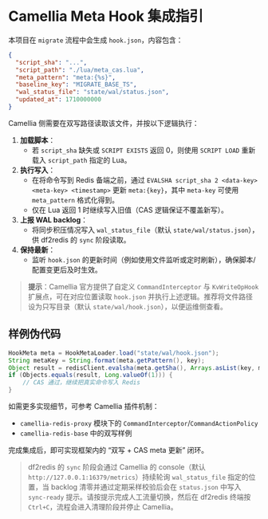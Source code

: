 # Camellia Meta Hook 集成指引

本项目在 `migrate` 流程中会生成 `hook.json`，内容包含：

```json
{
  "script_sha": "...",
  "script_path": "./lua/meta_cas.lua",
  "meta_pattern": "meta:{%s}",
  "baseline_key": "MIGRATE_BASE_TS",
  "wal_status_file": "state/wal/status.json",
  "updated_at": 1710000000
}
```

Camellia 侧需要在双写路径读取该文件，并按以下逻辑执行：

1. **加载脚本**：
   - 若 `script_sha` 缺失或 `SCRIPT EXISTS` 返回 0，则使用 `SCRIPT LOAD` 重新载入 `script_path` 指定的 Lua。
2. **执行写入**：
   - 在将命令写到 Redis 备端之前，通过 `EVALSHA script_sha 2 <data-key> <meta-key> <timestamp>` 更新 `meta:{key}`，其中 `meta-key` 可使用 `meta_pattern` 格式化得到。
   - 仅在 Lua 返回 1 时继续写入旧值（CAS 逻辑保证不覆盖新写）。
3. **上报 WAL backlog**：
   - 将同步积压情况写入 `wal_status_file`（默认 `state/wal/status.json`），供 df2redis 的 `sync` 阶段读取。
3. **保持最新**：
   - 监听 `hook.json` 的更新时间（例如使用文件监听或定时刷新），确保脚本/配置变更后及时生效。

> **提示**：Camellia 官方提供了自定义 `CommandInterceptor` 与 `KvWriteOpHook` 扩展点，可在对应位置读取 `hook.json` 并执行上述逻辑。推荐将文件路径设为只写目录（默认 `state/wal/hook.json`），以便运维侧查看。

## 样例伪代码

```java
HookMeta meta = HookMetaLoader.load("state/wal/hook.json");
String metaKey = String.format(meta.getPattern(), key);
Object result = redisClient.evalsha(meta.getSha(), Arrays.asList(key, metaKey), Arrays.asList(ts));
if (Objects.equals(result, Long.valueOf(1))) {
    // CAS 通过，继续把真实命令写入 Redis
}
```

如需更多实现细节，可参考 Camellia 插件机制：
- `camellia-redis-proxy` 模块下的 `CommandInterceptor`/`CommandActionPolicy`
- `camellia-redis-base` 中的双写样例

完成集成后，即可实现框架内的 “双写 + CAS meta 更新” 闭环。

> df2redis 的 `sync` 阶段会通过 Camellia 的 console（默认 `http://127.0.0.1:16379/metrics`）持续轮询 `wal_status_file` 指定的位置，当 backlog 清零并通过定期采样校验后会在 `status.json` 中写入 `sync-ready` 提示。请按提示完成人工流量切换，然后在 df2redis 终端按 `Ctrl+C`，流程会进入清理阶段并停止 Camellia。
